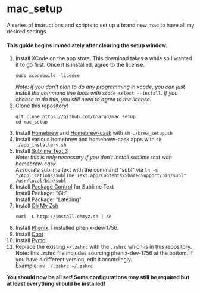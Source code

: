 mac_setup
=========

A series of instructions and scripts to set up a brand new mac to have all my desired settings.

#### This guide begins immediately after clearing the setup window.
1. Install XCode on the app store. This download takes a while so I wanted it to go first. Once it is installed, agree to the license.  
    ```
    sudo xcodebuild -license
    ```  
    *Note: if you don't plan to do any programming in xcode, you can just install the command line tools with* `xcode-select --install`. *If you choose to do this, you still need to agree to the license.*
2. Clone this repository!
    ```
    git clone https://github.com/bbarad/mac_setup
    cd mac_setup
    ```
3. Install [Homebrew](http://brew.sh/) and [Homebrew-cask](http://caskroom.io) with `sh ./brew_setup.sh`
4. Install various homebrew and homebrew-cask apps with `sh ./app_installers.sh`
5. Install [Sublime Text 3](http://sublimetext.com/3)    
  *Note: this is only necessary if you don't install sublime text with homebrew-cask*  
    Associate sublime text with the command "subl" via `ln -s "/Applications/Sublime Text.app/Contents/SharedSupport/bin/subl" /usr/local/bin/subl`
6. Install [Package Control](https://sublime.wbond.net/installation) for Sublime Text   
   Install Package: "Git"  
   Install Package: "Latexing"
7. Install [Oh My Zsh](https://github.com/robbyrussell/oh-my-zsh)   
    ```
    curl -L http://install.ohmyz.sh | sh
    ```
8. Install [Phenix](http://www.phenix-online.org). I installed phenix-dev-1756.
9. Install [Coot](http://scottlab.ucsc.edu/~wgscott/xtal/wiki/index.php/Stand-alone_Coot_for_10.9)
10. Install [Pymol](http://pymol.org)
11. Replace the existing `~/.zshrc` with the `.zshrc` which is in this repository.
    Note: this .zshrc file includes sourcing phenix-dev-1756 at the bottom. If you have a different version, edit it accordingly.  
    Example: `mv ./.zshrc ~/.zshrc`


**You should now be all set! Some configurations may still be required but at least everything should be installed!**

